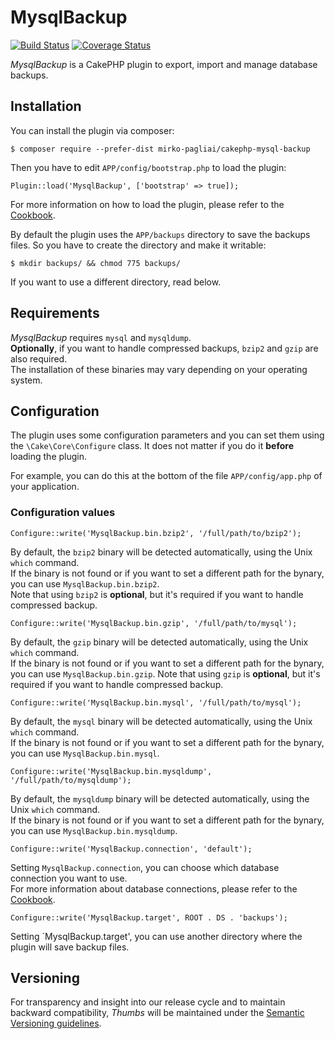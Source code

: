 # MysqlBackup

[![Build Status](https://api.travis-ci.org/mirko-pagliai/cakephp-mysql-backup.svg?branch=master)](https://travis-ci.org/mirko-pagliai/cakephp-mysql-backup)
[![Coverage Status](https://img.shields.io/codecov/c/github/mirko-pagliai/cakephp-mysql-backup.svg?style=flat-square)](https://codecov.io/github/mirko-pagliai/cakephp-mysql-backup)

*MysqlBackup* is a CakePHP plugin to export, import and manage database backups.

## Installation
You can install the plugin via composer:

    $ composer require --prefer-dist mirko-pagliai/cakephp-mysql-backup
    
Then you have to edit `APP/config/bootstrap.php` to load the plugin:

    Plugin::load('MysqlBackup', ['bootstrap' => true]);

For more information on how to load the plugin, please refer to the 
[Cookbook](http://book.cakephp.org/3.0/en/plugins.html#loading-a-plugin).
    
By default the plugin uses the `APP/backups` directory to save the backups 
files. So you have to create the directory and make it writable:

    $ mkdir backups/ && chmod 775 backups/

If you want to use a different directory, read below.

## Requirements
*MysqlBackup* requires `mysql` and `mysqldump`.  
**Optionally**, if you want to handle compressed backups, `bzip2` and `gzip` are 
also required.  
The installation of these binaries may vary depending on your operating system.

## Configuration
The plugin uses some configuration parameters and you can set them using the 
`\Cake\Core\Configure` class. It does not matter if you do it **before** loading 
the plugin.

For example, you can do this at the bottom of the file `APP/config/app.php`
of your application.

### Configuration values
    Configure::write('MysqlBackup.bin.bzip2', '/full/path/to/bzip2');

By default, the `bzip2` binary will be detected automatically, using the 
Unix `which` command.  
If the binary is not found or if you want to set a different path for the 
bynary, you can use `MysqlBackup.bin.bzip2`.  
Note that using `bzip2` is **optional**, but it's required if you want to handle 
compressed backup.

    Configure::write('MysqlBackup.bin.gzip', '/full/path/to/mysql');

By default, the `gzip` binary will be detected automatically, using the 
Unix `which` command.  
If the binary is not found or if you want to set a different path for the 
bynary, you can use `MysqlBackup.bin.gzip`.
Note that using `gzip` is **optional**, but it's required if you want to handle 
compressed backup.

    Configure::write('MysqlBackup.bin.mysql', '/full/path/to/mysql');

By default, the `mysql` binary will be detected automatically, using the 
Unix `which` command.  
If the binary is not found or if you want to set a different path for the 
bynary, you can use `MysqlBackup.bin.mysql`.

    Configure::write('MysqlBackup.bin.mysqldump', '/full/path/to/mysqldump');

By default, the `mysqldump` binary will be detected automatically, using the 
Unix `which` command.  
If the binary is not found or if you want to set a different path for the 
bynary, you can use `MysqlBackup.bin.mysqldump`.

    Configure::write('MysqlBackup.connection', 'default');
    
Setting `MysqlBackup.connection`, you can choose which database connection you
want to use.  
For more information about database connections, please refer to the 
[Cookbook](http://book.cakephp.org/3.0/en/orm/database-basics.html#configuration).

    Configure::write('MysqlBackup.target', ROOT . DS . 'backups');
    
Setting `MysqlBackup.target', you can use another directory where the plugin will 
save backup files.

## Versioning
For transparency and insight into our release cycle and to maintain backward 
compatibility, *Thumbs* will be maintained under the 
[Semantic Versioning guidelines](http://semver.org).

